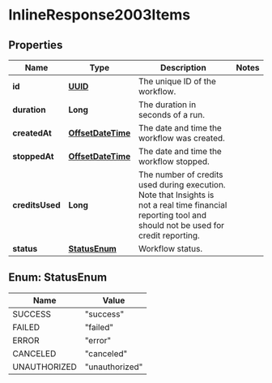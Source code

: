 

# InlineResponse2003Items

## Properties

Name | Type | Description | Notes
------------ | ------------- | ------------- | -------------
**id** | [**UUID**](UUID.md) | The unique ID of the workflow. | 
**duration** | **Long** | The duration in seconds of a run. | 
**createdAt** | [**OffsetDateTime**](OffsetDateTime.md) | The date and time the workflow was created. | 
**stoppedAt** | [**OffsetDateTime**](OffsetDateTime.md) | The date and time the workflow stopped. | 
**creditsUsed** | **Long** | The number of credits used during execution. Note that Insights is not a real time financial reporting tool and should not be used for credit reporting. | 
**status** | [**StatusEnum**](#StatusEnum) | Workflow status. | 



## Enum: StatusEnum

Name | Value
---- | -----
SUCCESS | &quot;success&quot;
FAILED | &quot;failed&quot;
ERROR | &quot;error&quot;
CANCELED | &quot;canceled&quot;
UNAUTHORIZED | &quot;unauthorized&quot;



